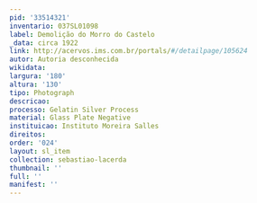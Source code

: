 ```yaml
---
pid: '33514321'
inventario: 037SL01098
label: Demolição do Morro do Castelo
_data: circa 1922
link: http://acervos.ims.com.br/portals/#/detailpage/105624
autor: Autoria desconhecida
wikidata: 
largura: '180'
altura: '130'
tipo: Photograph
descricao: 
processo: Gelatin Silver Process
material: Glass Plate Negative
instituicao: Instituto Moreira Salles
direitos: 
order: '024'
layout: sl_item
collection: sebastiao-lacerda
thumbnail: ''
full: ''
manifest: ''
---
```

